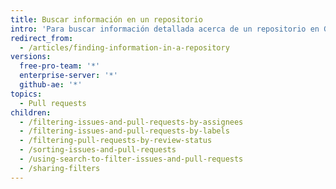 ```yaml
---
title: Buscar información en un repositorio
intro: 'Para buscar información detallada acerca de un repositorio en GitHub, puedes filtrar, clasificar y buscar propuestas y solicitudes de extracción que son relevantes para el repositorio.'
redirect_from:
  - /articles/finding-information-in-a-repository
versions:
  free-pro-team: '*'
  enterprise-server: '*'
  github-ae: '*'
topics:
  - Pull requests
children:
  - /filtering-issues-and-pull-requests-by-assignees
  - /filtering-issues-and-pull-requests-by-labels
  - /filtering-pull-requests-by-review-status
  - /sorting-issues-and-pull-requests
  - /using-search-to-filter-issues-and-pull-requests
  - /sharing-filters
---
```


